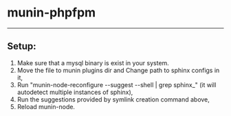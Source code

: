 # munin-phpfpm
---
Setup: 
---
1. Make sure that a mysql binary is exist in your system.
2. Move the file to munin plugins dir and 
   Change path to sphinx configs in it,
3. Run "munin-node-reconfigure --suggest --shell | grep sphinx_"
(it will autodetect multiple instances of sphinx),
4. Run the suggestions provided by symlink creation command above,
5. Reload munin-node.
